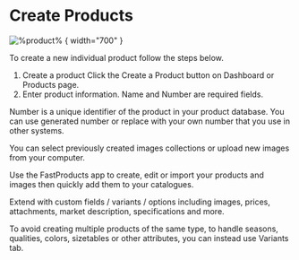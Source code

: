 # Create Products

![%product%](create-2.png) { width="700" }

To create a new individual product follow the steps below.
1. Create a product
   Click the Create a Product button on Dashboard or  Products page.
2. Enter product information.
   Name and Number are required fields.

Number is a unique identifier of the product in your product database. You can use generated number or replace with your own number that you use in other systems.

You can select previously created images collections or upload new images from your computer.

Use the FastProducts app to create, edit or import your products and images then quickly add them to your catalogues.

Extend with custom fields / variants / options including images, prices, attachments, market description, specifications and more.

To avoid creating multiple products of the same type, to handle seasons, qualities, colors, sizetables or other attributes, you can instead use Variants tab.
